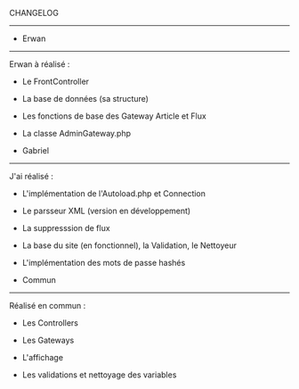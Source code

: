 ﻿CHANGELOG

---------



* Erwan

-------

Erwan à réalisé :

* Le FrontController

* La base de données (sa structure)

* Les fonctions de base des Gateway Article et Flux

* La classe AdminGateway.php



* Gabriel

---------

J'ai réalisé :

* L'implémentation de l'Autoload.php et Connection
* Le parsseur XML (version en développement)
* La suppresssion de flux
* La base du site (en fonctionnel), la Validation, le Nettoyeur
* L'implémentation des mots de passe hashés



* Commun

--------

Réalisé en commun :

* Les Controllers

* Les Gateways

* L'affichage

* Les validations et nettoyage des variables 
